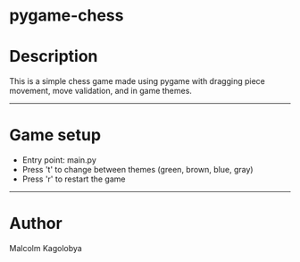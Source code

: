 # pygame-chess

# Description
This is a simple chess game made using pygame with dragging piece movement, move validation, and in game themes.

---

# Game setup
- Entry point: main.py
- Press 't' to change between themes (green, brown, blue, gray)
- Press 'r' to restart the game

---

# Author
Malcolm Kagolobya